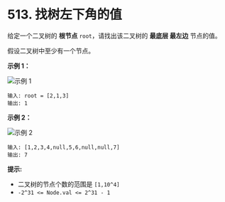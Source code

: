# 513. 找树左下角的值

给定一个二叉树的 **根节点** `root`，请找出该二叉树的 **最底层 最左边** 节点的值。

假设二叉树中至少有一个节点。

**示例 1：**

![示例 1](https://assets.leetcode.com/uploads/2020/12/14/tree1.jpg)

```()
输入: root = [2,1,3]
输出: 1
```

**示例 2：**

![示例 2](https://assets.leetcode.com/uploads/2020/12/14/tree2.jpg)

```()
输入: [1,2,3,4,null,5,6,null,null,7]
输出: 7
```

**提示:**

- 二叉树的节点个数的范围是 `[1,10^4]`
- `-2^31 <= Node.val <= 2^31 - 1`

